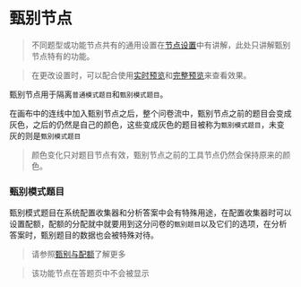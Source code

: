 # 甄别节点

> 不同题型或功能节点共有的通用设置在[节点设置](../node-setting/concept.md)中有讲解，此处只讲解甄别节点特有的功能。

> 在更改设置时，可以配合使用[实时预览](../preview/realtime.md)和[完整预览](../preview/full.md)来查看效果。

甄别节点用于隔离`普通模式题目`和`甄别模式题目`。

在画布中的连线中加入甄别节点之后，整个问卷流中，甄别节点之前的题目会变成灰色，之后的仍然是自己的颜色，这些变成灰色的题目被称为`甄别模式题目`，未变灰的则是`甄别模式题目`
> 颜色变化只对题目节点有效，甄别节点之前的工具节点仍然会保持原来的颜色。

### 甄别模式题目
甄别模式题目在系统配置收集器和分析答案中会有特殊用途，在配置收集器时可以设置配额，配额的分配就中就要用到这分问卷的`甄别题目`以及它们的选项，在分析答案时，甄别题目的数据也会被特殊对待。

> 请参照[甄别与配额](../advance-topic/screening-quota.md)了解更多

> 该功能节点在答题页中不会被显示
